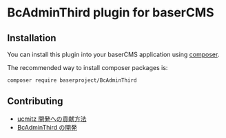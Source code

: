 # BcAdminThird plugin for baserCMS

## Installation

You can install this plugin into your baserCMS application using [composer](https://getcomposer.org).

The recommended way to install composer packages is:

```
composer require baserproject/BcAdminThird
```

## Contributing
- [ucmitz 開発への貢献方法](https://baserproject.github.io/5/ucmitz/)
- [BcAdminThird の開発](https://baserproject.github.io/5/ucmitz/development/frontend/bc-admin-third)
